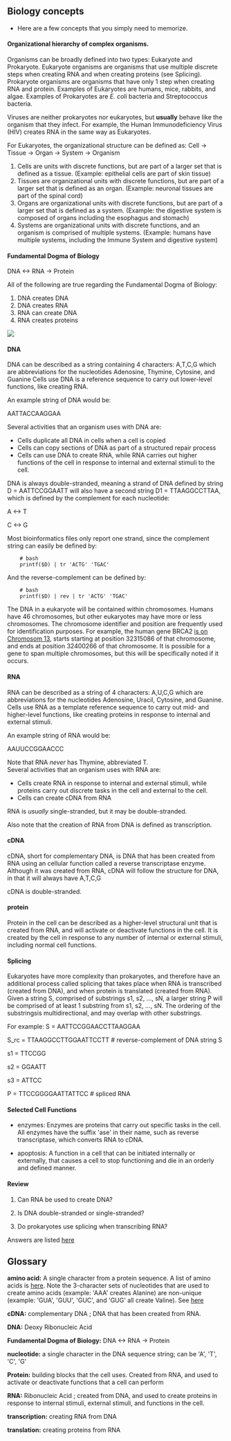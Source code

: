 ## Biology concepts

* Here are a few concepts that you simply need to memorize. 

#### Organizational hierarchy of complex organisms.

Organisms can be broadly defined into two types: Eukaryote and Prokaryote.  Eukaryote organisms are organisms that use multiple discrete steps when creating RNA and when creating proteins (see Splicing).  Prokaryote organisms are organisms that have only 1 step when creating RNA and protein.
Examples of Eukaryotes are humans, mice, rabbits, and algae.
Examples of Prokaryotes are *E. coli* bacteria and Streptococcus bacteria.

Viruses are neither prokaryotes nor eukaryotes, but **usually** behave like the organism that they infect.  For example, the Human Immunodeficiency Virus (HIV) creates RNA in the same way as Eukaryotes.

For Eukaryotes, the organizational structure can be defined as:
Cell -> Tissue -> Organ -> System -> Organism

1) Cells are units with discrete functions, but are part of a larger set that is defined as a tissue. (Example: epithelial cells are part of skin tissue)
2) Tissues are organizational units with discrete functions, but are part of a larger set that is defined as an organ. (Example: neuronal tissues are part of the spinal cord)
3) Organs are organizational units with discrete functions, but are part of a larger set that is defined as a system. (Example: the digestive system is composed of organs including the esophagus and stomach)
4) Systems are organizational units with discrete functions, and an organism is comprised of multiple systems. (Example: humans have multiple systems, including the Immune System and digestive system)


#### Fundamental Dogma of Biology

DNA <-> RNA -> Protein

All of the following are true regarding the Fundamental Dogma of Biology:
1) DNA creates DNA
2) DNA creates RNA
3) RNA can create DNA
4) RNA creates proteins

![](data_and_images/fundamental-dogma-biology.png)

#### DNA

DNA can be described as a string containing 4 characters: A,T,C,G which are abbreviations for the nucleotides Adenosine, Thymine, Cytosine, and Guanine
Cells use DNA is a reference sequence to carry out lower-level functions, like creating RNA.

An example string of DNA would be:

AATTACCAAGGAA

Several activities that an organism uses with DNA are:
* Cells duplicate all DNA in cells when a cell is copied
* Cells can copy sections of DNA as part of a structured repair process
* Cells can use DNA to create RNA, while RNA carries out higher functions of the cell in response to internal and external stimuli to the cell.

DNA is always double-stranded, meaning a strand of DNA defined by string D = AATTCCGGAATT will also have a second string D1 = TTAAGGCCTTAA, which is defined by the complement for each nucleotide:

A <-> T

C <-> G

Most bioinformatics files only report one strand, since the complement string can easily be defined by:

        # bash
        printf($D) | tr 'ACTG' 'TGAC'

And the reverse-complement can be defined by:

        # bash
        printf($D) | rev | tr 'ACTG' 'TGAC'

The DNA in a eukaryote will be contained within chromosomes. Humans have 46 chromosomes, but other eukaryotes may have more or less chromosomes.  The chromosome identifier and position are frequently used for identification purposes. For example, the human gene BRCA2 [is on Chromosom 13](https://useast.ensembl.org/Homo_sapiens/Gene/Summary?db=core;g=ENSG00000139618;r=13:32315086-32400266), starts starting at position 32315086 of that chromosome, and ends at position 32400266 of that chromosome. It is possible for a gene to span multiple chromosomes, but this will be specifically noted if it occurs.

#### RNA
RNA can be described as a string of 4 characters: A,U,C,G which are abbreviations for the nucleotides Adenosine, Uracil, Cytosine, and Guanine.
Cells use RNA as a template reference sequence to carry out mid- and higher-level functions, like creating proteins in response to internal and external stimuli.  

An example string of RNA would be:

AAUUCCGGAACCC

Note that RNA *never* has Thymine, abbreviated T.  
Several activities that an organism uses with RNA are:
* Cells create RNA in response to internal and external stimuli, while proteins carry out discrete tasks in the cell and external to the cell.
* Cells can create cDNA from RNA

RNA is *usually* single-stranded, but it may be double-stranded.

Also note that the creation of RNA from DNA is defined as transcription.

#### cDNA
cDNA, short for complementary DNA, is DNA that has been created from RNA using an cellular function called a reverse transcriptase enzyme.  Although it was created from RNA, cDNA will follow the structure for DNA, in that it will always have A,T,C,G 

cDNA is double-stranded.

#### protein
Protein in the cell can be described as a higher-level structural unit that is created from RNA, and will activate or deactivate functions in the cell.  It is created by the cell in response to any number of internal or external stimuli, including normal cell functions.

#### Splicing
Eukaryotes have more complexity than prokaryotes, and therefore have an additional process called splicing that takes place when RNA is transcribed (created from DNA), and when protein is translated (created from RNA).
Given a string S, comprised of substrings s1, s2, ..., sN, a larger string P will be comprised of at least 1 substring from s1, s2, ..., sN.
The ordering of the substringsis multidirectional, and may overlap with other substrings.

For example:
S    = AATTCCGGAACCTTAAGGAA

S_rc = TTAAGGCCTTGGAATTCCTT # reverse-complement of DNA string S

s1 = TTCCGG

s2 = GGAATT

s3 = ATTCC

P = TTCCGGGGAATTATTCC # spliced RNA

#### Selected Cell Functions

* enzymes: Enzymes are proteins that carry out specific tasks in the cell. All enzymes have the suffix 'ase' in their name, such as reverse transcriptase, which converts RNA to cDNA.  

* apoptosis: A function in a cell that can be initiated internally or externally, that causes a cell to stop functioning and die in an orderly and defined manner.

#### Review

1. Can RNA be used to create DNA?

2. Is DNA double-stranded or single-stranded?

3. Do prokaryotes use splicing when transcribing RNA?


Answers are listed [here](https://github.com/scienceystuff/Biology-for-ComputerScientists/blob/master/data_and_images/review_question_answers-BiologyKeyConcepts.md)


## Glossary

**amino acid:** A single character from a protein sequence.  A list of amino acids is [here](https://www.sigmaaldrich.com/life-science/metabolomics/learning-center/amino-acid-reference-chart.html).  Note the 3-character sets of nucleotides that are used to create amino acids (example: 'AAA' creates Alanine) are non-unique (example: 'GUA', 'GUU', 'GUC', and 'GUG' all create Valine).  See [here](http://www.science.oregonstate.edu/genbio/otherresources/aminoacidtranslation.htm)

**cDNA:** complementary DNA ; DNA that has been created from RNA.  

**DNA:** Deoxy Ribonucleic Acid

**Fundamental Dogma of Biology:** DNA <-> RNA -> Protein

**nucleotide:** a single character in the DNA sequence string; can be 'A', 'T', 'C', 'G'

**Protein:** building blocks that the cell uses.  Created from RNA, and used to activate or deactivate functions that a cell can perform

**RNA:** Ribonucleic Acid ; created from DNA, and used to create proteins in response to internal stimuli, external stimuli, and functions in the cell.



**transcription:** creating RNA from DNA

**translation:** creating proteins from RNA
